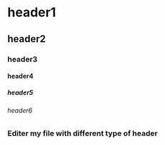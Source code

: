 # header1
## header2
### header3
#### header4
##### header5
###### header6
### Editer my file with different type of header
